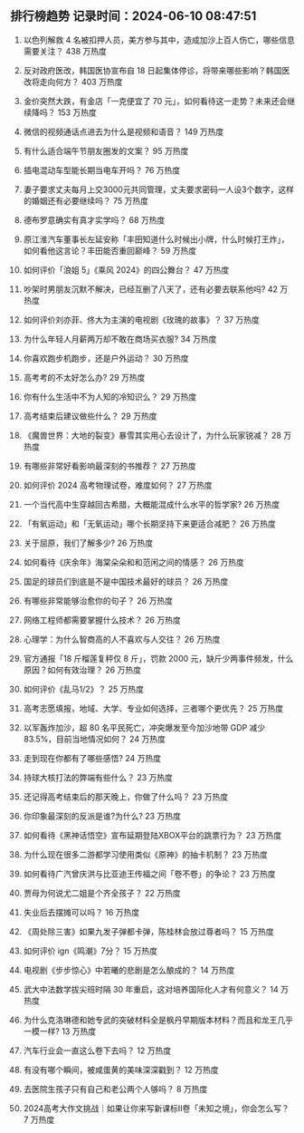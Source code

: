 
## 排行榜趋势 记录时间：2024-06-10 08:47:51
  
  1. 以色列解救 4 名被扣押人员，美方参与其中，造成加沙上百人伤亡，哪些信息需要关注？ 438 万热度
    
  2. 反对政府医改，韩国医协宣布自 18 日起集体停诊，将带来哪些影响？韩国医改将走向何方？ 403 万热度
    
  3. 金价突然大跌，有金店「一克便宜了 70 元」，如何看待这一走势？未来还会继续降吗？ 153 万热度
    
  4. 微信的视频通话点进去为什么是视频和语音？ 149 万热度
    
  5. 有什么适合端午节朋友圈发的文案？ 95 万热度
    
  6. 插电混动车型能长期当电车开吗？ 76 万热度
    
  7. 妻子要求丈夫每月上交3000元共同管理，丈夫要求密码一人设3个数字，这样的婚姻还有必要继续吗？ 75 万热度
    
  8. 德布罗意确实有真才实学吗？ 68 万热度
    
  9. 原江淮汽车董事长左延安称「丰田知道什么时候出小牌，什么时候打王炸」，如何看他这言论？丰田能否重回巅峰？ 59 万热度
    
  10. 如何评价「浪姐 5」《乘风 2024》的四公舞台？ 47 万热度
    
  11. 吵架时男朋友沉默不解决，已经互删了八天了，还有必要去联系他吗? 42 万热度
    
  12. 如何评价刘亦菲、佟大为主演的电视剧《玫瑰的故事》？ 37 万热度
    
  13. 为什么年轻人月薪两万却不敢在商场买衣服? 34 万热度
    
  14. 你喜欢跑步机跑步，还是户外运动？ 30 万热度
    
  15. 高考考的不太好怎么办? 29 万热度
    
  16. 你有什么生活中不为人知的冷知识么？ 29 万热度
    
  17. 高考结束后建议做些什么？ 29 万热度
    
  18. 《魔兽世界：大地的裂变》暴雪其实用心去设计了，为什么玩家锐减？ 28 万热度
    
  19. 有哪些非常好看影响最深刻的书推荐？ 27 万热度
    
  20. 如何评价 2024 高考物理试卷，难度如何？ 27 万热度
    
  21. 一个当代高中生穿越回古希腊，大概能混成什么水平的哲学家? 26 万热度
    
  22. 「有氧运动」和「无氧运动」哪个长期坚持下来更适合减肥？ 26 万热度
    
  23. 关于屈原，我们了解多少? 26 万热度
    
  24. 如何看待《庆余年》海棠朵朵和和范闲之间的情感？ 26 万热度
    
  25. 国足的球员们到底是不是中国技术最好的球员？ 26 万热度
    
  26. 有哪些非常能够治愈你的句子？ 26 万热度
    
  27. 网络工程师都需要掌握什么技术？ 26 万热度
    
  28. 心理学：为什么智商高的人不喜欢与人交往？ 26 万热度
    
  29. 官方通报「18 斤榴莲复秤仅 8 斤」，罚款 2000 元，缺斤少两事件频发，什么原因？如何有效治理？ 26 万热度
    
  30. 如何评价《乱马1/2》？ 25 万热度
    
  31. 高考志愿填报，地域、大学、专业如何选择，三者哪个更优先？ 25 万热度
    
  32. 以军轰炸加沙，超 80 名平民死亡，冲突爆发至今加沙地带 GDP 减少 83.5%，目前当地情况如何？ 24 万热度
    
  33. 走到现在你都有了哪些感悟? 24 万热度
    
  34. 持球大核打法的弊端有些什么？ 23 万热度
    
  35. 还记得高考结束后的那天晚上，你做了什么吗？ 23 万热度
    
  36. 你印象最深刻的反派是谁?为什么? 23 万热度
    
  37. 如何看待《黑神话悟空》宣布延期登陆XBOX平台的跳票行为？ 23 万热度
    
  38. 为什么现在很多二游都学习使用类似《原神》的抽卡机制？ 23 万热度
    
  39. 如何看待广汽曾庆洪与比亚迪王传福之间「卷不卷」的争论？ 23 万热度
    
  40. 贾母为何说尤二姐是个齐全孩子？ 22 万热度
    
  41. 失业后去摆摊可以吗？ 16 万热度
    
  42. 《周处除三害》如果九发子弹都卡弹，陈桂林会放过尊者吗？ 15 万热度
    
  43. 如何评价 ign《鸣潮》7分？ 15 万热度
    
  44. 电视剧《步步惊心》中若曦的悲剧是怎么酿成的？ 14 万热度
    
  45. 武大中法数学拔尖班时隔 30 年重启，这对培养国际化人才有何意义？ 14 万热度
    
  46. 为什么克洛琳德和她专武的突破材料全是枫丹早期版本材料？而且和龙王几乎一模一样? 13 万热度
    
  47. 汽车行业会一直这么卷下去吗？ 12 万热度
    
  48. 有没有哪个瞬间，被咸蛋黄的美味深深戳到？ 12 万热度
    
  49. 去医院生孩子只有自己和老公两个人够吗？ 8 万热度
    
  50. 2024高考大作文挑战｜如果让你来写新课标II卷「未知之境」，你会怎么写？ 7 万热度
    